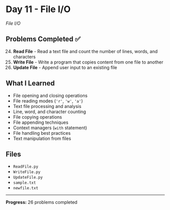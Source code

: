 # Day 11 - File I/O

*File I/O*

## Problems Completed ✅
24. **Read File** - Read a text file and count the number of lines, words, and characters
25. **Write File** - Write a program that copies content from one file to another
26. **Update File** - Append user input to an existing file

## What I Learned
- File opening and closing operations
- File reading modes (`'r'`, `'w'`, `'a'`)
- Text file processing and analysis
- Line, word, and character counting
- File copying operations
- File appending techniques
- Context managers (`with` statement)
- File handling best practices
- Text manipulation from files

## Files
- `ReadFile.py`
- `WriteFile.py`
- `UpdateFile.py`
- `sample.txt`
- `newfile.txt`

---
**Progress:** 26 problems completed